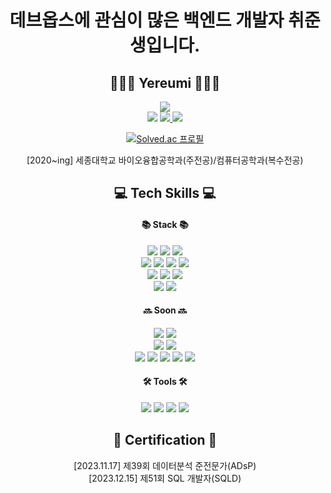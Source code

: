 <!--
**yereumi/yereumi** is a ✨ _special_ ✨ repository because its `README.md` (this file) appears on your GitHub profile.

Here are some ideas to get you started:

- 🔭 I’m currently working on ...
- 🌱 I’m currently learning ...
- 👯 I’m looking to collaborate on ...
- 🤔 I’m looking for help with ...
- 💬 Ask me about ...
- 📫 How to reach me: ...
- 😄 Pronouns: ...
- ⚡ Fun fact: ...
-->
<!-- <img src="https://img.shields.io/badge/아이콘내용-바탕색?style=flat&logo=로고이름&logoColor=white"/> -->

<div align=center>
	<h1>데브옵스에 관심이 많은 백엔드 개발자 취준생입니다.</h1>
	<h2>👩🏻‍💻 Yereumi 👩🏻‍💻</h2>
	<img src="https://img.shields.io/badge/MacBook_Air_M2-000000?style=flat&logo=Apple&logoColor=white"/>
	<br>
	<img src="https://img.shields.io/badge/Mail-EA4335?style=flat&logo=Gmail&logoColor=white"/>
	<a href="https://www.instagram.com/ye.reumi/"/>
	<img src="https://img.shields.io/badge/Instagram-E4405F?style=flat&logo=Instagram&logoColor=white"/>
	</a>
	<a href="https://velog.io/@yereumi">
	<img src="https://img.shields.io/badge/Blog-20C997?style=flat&logo=Velog&logoColor=white"/>
	</a>
 	<br>
	
[![Solved.ac 프로필](http://mazassumnida.wtf/api/mini/generate_badge?boj=lovelyyeji01)](https://solved.ac/lovelyyeji01)
<p>
	[2020~ing] 세종대학교 바이오융합공학과(주전공)/컴퓨터공학과(복수전공)<br>
</p>
</div>

<div align=center>
	<h2>💻 Tech Skills 💻</h2>
</div>

<div align=center>
	<h4>📚 Stack 📚</h4>
	<img src="https://img.shields.io/badge/C-A8B9CC?style=flat&logo=C&logoColor=white"/>
	<img src="https://img.shields.io/badge/Python-3776AB?style=flat&logo=Python&logoColor=white"/>
	<img src="https://img.shields.io/badge/Java-007396?style=flat&logo=Conda-Forge&logoColor=white"/>
	<br>
	<img src="https://img.shields.io/badge/Spring-6DB33F?style=flat&logo=Spring&logoColor=white"/>
	<img src="https://img.shields.io/badge/SpringBoot-6DB33F?style=flat&logo=SpringBoot&logoColor=white"/>
	<img src="https://img.shields.io/badge/SpringSecurity-6DB33F?style=flat&logo=SpringSecurity&logoColor=white"/>
	<img src="https://img.shields.io/badge/MySQL-4479A1?style=flat&logo=MySQL&logoColor=white"/>
	<br>
	<img src="https://img.shields.io/badge/Docker-2496ED?style=flat&logo=Docker&logoColor=white"/>
	<img src="https://img.shields.io/badge/Kubernetes-326CE5?style=flat&logo=Kubernetes&logoColor=white"/>
	<img src="https://img.shields.io/badge/Jenkins-D24939?style=flat&logo=Jenkins&logoColor=white"/>
	<br>
	<img src="https://img.shields.io/badge/Ubuntu-E95420?style=flat&logo=Ubuntu&logoColor=white"/>
	<img src="https://img.shields.io/badge/Nginx-009639?style=flat&logo=Nginx&logoColor=white"/>
</div>

<div align=center>
 	<h4>🔜 Soon 🔜</h4>
	<img src="https://img.shields.io/badge/AWS-232F3E?style=flat&logo=Amazon&logoColor=white"/>
	<img src="https://img.shields.io/badge/Linux-FCC624?style=flat&logo=Linux&logoColor=white"/>
	<!--<img src="https://img.shields.io/badge/Vultr-007BFC?style=flat&logo=Vultr&logoColor=white"/>
	<img src="https://img.shields.io/badge/Amazon EC2-FF9900?style=flat&logo=Amazon EC2&logoColor=white"/>_-->
	<br>
	<img src="https://img.shields.io/badge/Terraform-844FBA?style=flat&logo=Terraform&logoColor=white"/>
	<img src="https://img.shields.io/badge/Prometheus-E6522C?style=flat&logo=Prometheus&logoColor=white"/>
	<br>
	<img src="https://img.shields.io/badge/HTML-E34F26?style=flat&logo=HTML5&logoColor=white"/>
	<img src="https://img.shields.io/badge/CSS-1572B6?style=flat&logo=CSS3&logoColor=white"/>
	<img src="https://img.shields.io/badge/JavaScript-F7DF1E?style=flat&logo=JavaScript&logoColor=white"/>
	<img src="https://img.shields.io/badge/React-61DAFB?style=flat&logo=React&logoColor=white"/>
	<img src="https://img.shields.io/badge/Next.js-000000?style=flat&logo=Next.js&logoColor=white"/>
</div>

 
<div align=center>
	<h4>🛠️ Tools 🛠️</h4>
	<img src="https://img.shields.io/badge/Visual%20Studio%20Code-007ACC?style=flat&logo=VisualStudioCode&logoColor=white"/>
	<img src="https://img.shields.io/badge/IntelliJ-000000?style=flat&logo=IntellijIDEA&logoColor=white"/>
	<img src="https://img.shields.io/badge/GitHub-181717?style=flat&logo=GitHub&logoColor=white"/>
	<img src="https://img.shields.io/badge/Notion-000000?style=flat&logo=Notion&logoColor=white"/>
</div>

<div align=center>
	<h2>📄 Certification 📄</h2>
</div>

<div align=center>
	<p>
		[2023.11.17] 제39회 데이터분석 준전문가(ADsP)<br>
		[2023.12.15] 제51회 SQL 개발자(SQLD)<br>
	</p>
</div>
